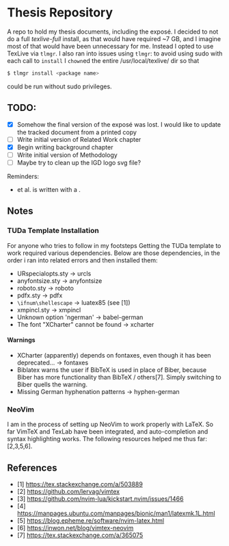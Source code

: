 # Thesis Repository

A repo to hold my thesis documents, including the exposé. I decided to not do a full *texlive-full* install, as that would have required ~7 GB, and I imagine most of that would have been unnecessary for me. Instead I opted to use TexLive via `tlmgr`. I also ran into issues using `tlmgr`: to avoid using sudo with each call to `install` I `chown`ed the entire /usr/local/texlive/ dir so that
```sh
$ tlmgr install <package name>
```
could be run without sudo privileges.

## TODO:

- [x] Somehow the final version of the exposé was lost. I would like to update the tracked document from a printed copy
- [ ] Write initial version of Related Work chapter
- [x] Begin writing background chapter
- [ ] Write initial version of Methodology
- [ ] Maybe try to clean up the IGD logo svg file?

Reminders:
- et al. is written with a .

## Notes

### TUDa Template Installation

For anyone who tries to follow in my footsteps
Getting the TUDa template to work required various dependencies. Below are those dependencies, in the order i ran into related errors and then installed them:
- URspecialopts.sty &rarr; urcls
- anyfontsize.sty &rarr; anyfontsize
- roboto.sty &rarr; roboto
- pdfx.sty &rarr; pdfx
- `\ifnum\shellescape` &rarr; luatex85 (see [1])
- xmpincl.sty &rarr; xmpincl
- Unknown option 'ngerman' &rarr; babel-german
- The font "XCharter" cannot be found &rarr; xcharter

#### Warnings

- XCharter (apparently) depends on fontaxes, even though it has been deprecated... -> fontaxes
- Biblatex warns the user if BibTeX is used in place of Biber, because Biber has more functionality than BibTeX / others[7]. Simply switching to Biber quells the warning.
- Missing German hyphenation patterns -> hyphen-german

### NeoVim

I am in the process of setting up NeoVim to work properly with LaTeX. So far VimTeX and TexLab have been integrated, and auto-completion and syntax highlighting works. The following resources helped me thus far: [2,3,5,6].

## References

- [1] https://tex.stackexchange.com/a/503889
- [2] https://github.com/lervag/vimtex
- [3] https://github.com/nvim-lua/kickstart.nvim/issues/1466
- [4] https://manpages.ubuntu.com/manpages/bionic/man1/latexmk.1L.html
- [5] https://blog.epheme.re/software/nvim-latex.html
- [6] https://inwon.net/blog/vimtex-neovim
- [7] https://tex.stackexchange.com/a/365075
